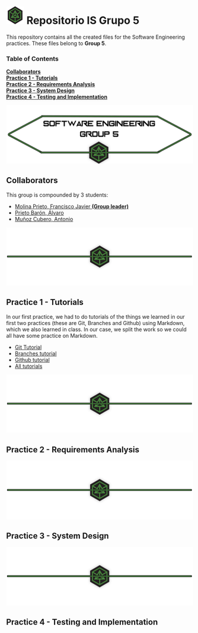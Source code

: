 # ![Repositorio IS Grupo 5](./Media/logo.png) Repositorio IS Grupo 5

This repository contains all the created files for the Software Engineering practices. These files belong to **Group 5**.

### Table of Contents
**[Collaborators](#collaborators)**<br>
**[Practice 1 - Tutorials](#practice-1---tutorials)**<br>
**[Practice 2 - Requirements Analysis](#practice-2---requirements-analysis)**<br>
**[Practice 3 - System Design](#practice-3---system-design)**<br>
**[Practice 4 - Testing and Implementation](#practice-4---testing-and-implementation)**<br>

![Header](./Media/headerhead.png)
## Collaborators

This group is compounded by 3 students:
* [Molina Prieto, Francisco Javier **(Group leader)**](https://github.com/RexusWolf)
* [Prieto Barón, Álvaro](https://github.com/AdoenLunnae)
* [Muñoz Cubero, Antonio](https://github.com/ErTonix12)

![Separator](./Media/separator.png)
## Practice 1 - Tutorials

In our first practice, we had to do tutorials of the things we learned in our first two practices (these are Git, Branches and Github) using Markdown, which we also learned in class.
In our case, we split the work so we could all have some practice on Markdown.

* [Git Tutorial](https://github.com/RexusWolf/IS/blob/master/Tutorials/tutorial_git.md)
* [Branches tutorial](https://github.com/RexusWolf/IS/blob/master/Tutorials/tutorial_branches.md)
* [Github tutorial](https://github.com/RexusWolf/IS/blob/master/Tutorials/tutorial_github.md)
* [All tutorials](https://github.com/RexusWolf/IS/blob/master/p1/p1.md)

![Separator](./Media/separator.png)
## Practice 2 - Requirements Analysis
![Separator](./Media/separator.png)
## Practice 3 - System Design
![Separator](./Media/separator.png)
## Practice 4 - Testing and Implementation
